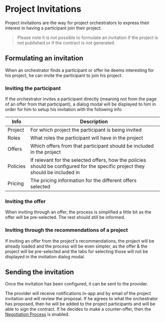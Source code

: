 # Project Invitations

Project invitations are the way for project orchestrators to express their interest in having a participant join their project.

> Please note it is not possible to formulate an invitation if the project is not published or if the contract is not generated.

## Formulating an invitation

When an orchestrator finds a participant or offer he deems interesting for his project, he can invite the participant to join his project.

### Inviting the participant

If the orchestrator invites a participant directly (meaning not from the page of an offer from that participant), a dialog modal will be displayed to him in order for him to setup his invitation with the following info

| Info | Description |
| --- | --- |
| Project | For which project the participant is being invited |
| Roles | What roles the participant will have in the project |
| Offers | Which offers from that participant should be included in the project |
| Policies | If relevant for the selected offers, how the policies should be configured for the specific project they should be included in |
| Pricing | The pricing information for the different offers selected |

### Inviting the offer

When inviting through an offer, the process is simplified a little bit as the offer will be pre-selected. The rest should still be informed.

### Inviting through the recommendations of a project

If inviting an offer from the project's recommendations, the project will be already loaded and the process will be even simpler, as the offer & the project will be pre-selected and the tabs for selecting those will not be displayed in the invitation dialog modal.

## Sending the invitation

Once the invitation has been configured, it can be sent to the provider.

The provider will receive notifications in-app and by email of the project invitation and will review the proposal. If he agrees to what the orchestrator has proposed, then he will be added to the project participants and will be able to sign the contract. If he decides to make a counter-offer, then the [Negotiation Process](../negotiation/negotiation.md) is enabled.